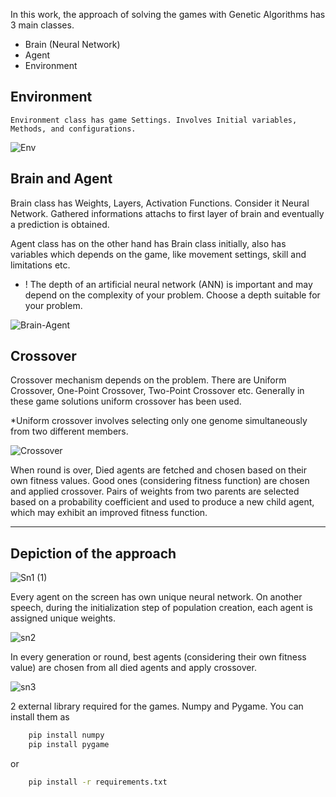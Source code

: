
In this work, the approach of solving the games with Genetic Algorithms has 3 main classes. 

  * Brain (Neural Network)
  * Agent 
  * Environment

## Environment
    Environment class has game Settings. Involves Initial variables, Methods, and configurations.
    
![Env](https://github.com/RsGoksel/Genetic-Algorithms-Solutions/assets/80707238/d56c01f5-df97-4136-815e-ac4a884155c5)


## Brain and Agent
    
   Brain class has Weights, Layers, Activation Functions. Consider it Neural Network. 
   Gathered informations attachs to first layer of brain and eventually a prediction is obtained.

   Agent class has on the other hand has Brain class initially, also has variables which depends on the game, like movement settings, skill and limitations etc.  
    
- ! The depth of an artificial neural network (ANN) is important and may depend on the complexity of your problem. Choose a depth suitable for your problem.
  
![Brain-Agent](https://github.com/RsGoksel/Genetic-Algorithms-Solutions/assets/80707238/1390930e-e344-4f51-a232-e4d1c2fcc988)

## Crossover

Crossover mechanism depends on the problem. There are Uniform Crossover, One-Point Crossover, Two-Point Crossover etc.
Generally in these game solutions uniform crossover has been used. 

*Uniform crossover involves selecting only one genome simultaneously from two different members.

![Crossover](https://github.com/RsGoksel/Genetic-Algorithms-Solutions/assets/80707238/cd154469-0566-4f05-87a4-deb9f59601ad)



When round is over, Died agents are fetched and chosen based on their own fitness values. Good ones (considering fitness function) are chosen and applied crossover. Pairs of weights from two parents are selected based on a probability coefficient and used to produce a new child agent, which may exhibit an improved fitness function.

________________________________________________________________________________________________

## Depiction of the approach

![Sn1 (1)](https://github.com/RsGoksel/Genetic-Algorithms-Solutions/assets/80707238/dbcf6463-9a61-4353-906c-9f3d06c3013b)

Every agent on the screen has own unique neural network. On another speech, during the initialization step of population creation, each agent is assigned unique weights.

![sn2](https://github.com/RsGoksel/Genetic-Algorithms-Solutions/assets/80707238/43b64dad-6954-445f-b06c-ed4ba7b3f9c8)

In every generation or round, best agents (considering their own fitness value) are chosen from all died agents and apply crossover. 

![sn3](https://github.com/RsGoksel/Genetic-Algorithms-Solutions/assets/80707238/3086e107-0d84-4e4e-a286-5b4867d32740)

 2 external library required for the games. Numpy and Pygame. You can install them as
```bash
    pip install numpy
    pip install pygame
```
or
```bash
    pip install -r requirements.txt
```







